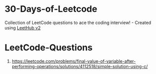 # 30-Days-of-Leetcode
Collection of LeetCode questions to ace the coding interview! - Created using [LeetHub v2](https://github.com/arunbhardwaj/LeetHub-2.0)
# LeetCode-Questions
1)   https://leetcode.com/problems/final-value-of-variable-after-performing-operations/solutions/4112518/simple-solution-using-c/
